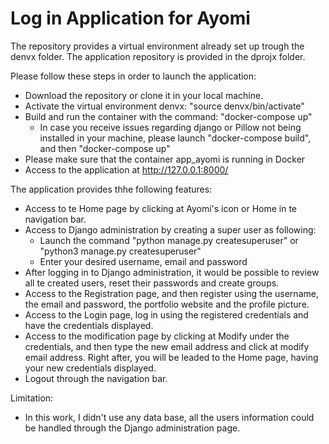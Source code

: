 # Log in Application for Ayomi

The repository provides a virtual environment already set up trough the denvx folder.
The application repository is provided in the dprojx folder.

Please follow these steps in order to launch the application:
- Download the repository or clone it in your local machine.
- Activate the virtual environment denvx: "source denvx/bin/activate"
- Build and run the container with the command: "docker-compose up"
  - In case you receive issues regarding django or Pillow not being installed in your machine, please launch "docker-compose build", and then "docker-compose up"
- Please make sure that the container app_ayomi is running in Docker
- Access to the application at http://127.0.0.1:8000/


The application provides thhe following features:
- Access to te Home page by clicking at Ayomi's icon or Home in te navigation bar.
- Access to Django administration by creating a super user as following:
  - Launch the command "python manage.py createsuperuser" or "python3 manage.py createsuperuser"
  - Enter your desired username, email and password
- After logging in to Django administration, it would be possible to review all te created users, reset their passwords and create groups.
- Access to the Registration page, and then register using the username, the email and password, the portfolio website and the profile picture.
- Access to the Login page, log in using the registered credentials and have the credentials displayed.
- Access to the modification page by clicking at Modify under the credentials, and then type the new email address and click at modify email address. Right after, you will be leaded to the Home page, having your new credentials displayed.
- Logout through the navigation bar.


Limitation:
- In this work, I didn't use any data base, all the users information could be handled through the Django administration page.
